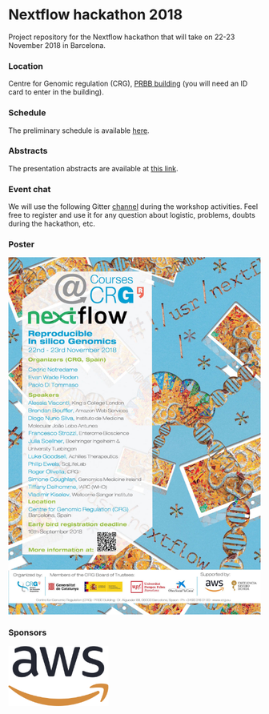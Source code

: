 # Nextflow hackathon 2018  

Project repository for the Nextflow hackathon that 
will take on 22-23 November 2018 in Barcelona. 

### Location 

Centre for Genomic regulation (CRG), [PRBB building](https://www.google.es/maps/place/CRG/@41.3853788,2.191863,17z/data=!3m1!4b1!4m5!3m4!1s0x12a4a305ffd98f7b:0xd9cd1df01bab41bc!8m2!3d41.3853788!4d2.1940517?hl=en) (you will need an ID card to enter in the building).  

### Schedule 

The preliminary schedule is available [here](schedule.md).

### Abstracts 

The presentation abstracts are available at [this link](abstracts.md).

### Event chat

We will use the following Gitter [channel](https://gitter.im/nextflow-io/nf-hack18) during the workshop activities. Feel free to register and use it for any question about logistic, problems, doubts during the hackathon, etc. 

### Poster 

![Nextflow hackathon 2018 poster](img/nfhack18-poster.jpg)

### Sponsors 


<img src="img/AWS_logo_CMYK.png" alt="AWS Cloud Logo" width="200pt"/>